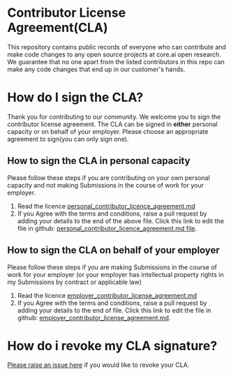 # Contributor License Agreement(CLA)
This repository contains public records of everyone who can contribute and make code changes to any open source projects at core.ai open research. We guarantee that no one apart from the listed contributors in this repo can make any code changes that end up in our customer's hands.

# How do I sign the CLA?
Thank you for contributing  to our community. We welcome you to sign the contributor license agreement. The CLA can be signed in **either** personal capacity or on behalf of your employer. Please choose an appropriate agreement to sign(you can only sign one).
## How to sign the CLA in personal capacity

Please follow these steps if you are contributing on your own personal capacity and not making Submissions in the course of work for your employer.

1. Read the licence [personal_contributor_licence_agreement.md](https://github.com/aicore/contributor-license-agreement/blob/main/personal_contributor_licence_agreement.md)
2. If you Agree with the terms and conditions, raise a pull request by adding your details to the end of the above file. Click this link to edit the file in github:  [personal_contributor_licence_agreement.md file](https://github.com/aicore/contributor-license-agreement/edit/main/personal_contributor_licence_agreement.md). 

## How to sign the CLA on behalf of your employer

Please follow these steps if you are making Submissions in the course of work for your employer (or your employer has intellectual property rights in my Submissions by contract or applicable law)

1. Read the licence [employer_contributor_license_agreement.md](https://github.com/aicore/contributor-license-agreement/blob/main/employer_contributor_license_agreement.md)
2. If you Agree with the terms and conditions, raise a pull request by adding your details to the end of file. Click this link to edit the file in github: [employer_contributor_license_agreement.md](https://github.com/aicore/contributor-license-agreement/edit/main/employer_contributor_license_agreement.md). 

# How do i revoke my CLA signature? 
[Please raise an issue here](https://github.com/aicore/contributor-license-agreement/issues/new) if you would like to revoke your CLA.
